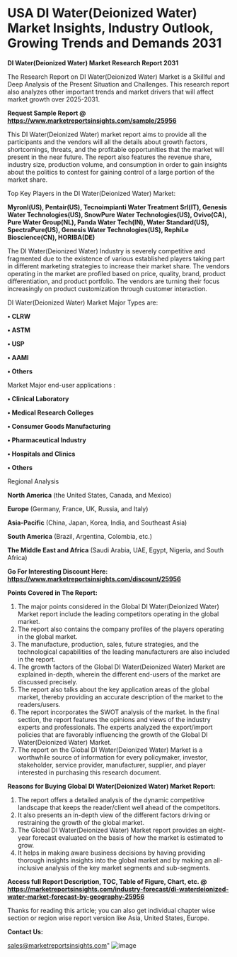 # USA DI Water(Deionized Water) Market Insights, Industry Outlook, Growing Trends and Demands 2031

<strong>DI Water(Deionized Water) Market Research Report 2031</strong>

The Research Report on DI Water(Deionized Water) Market is a Skillful and Deep Analysis of the Present Situation and Challenges. This research report also analyzes other important trends and market drivers that will affect market growth over 2025-2031.

<strong>Request Sample Report @ <a href=https://www.marketreportsinsights.com/sample/25956>https://www.marketreportsinsights.com/sample/25956</a></strong>

This DI Water(Deionized Water) market report aims to provide all the participants and the vendors will all the details about growth factors, shortcomings, threats, and the profitable opportunities that the market will present in the near future. The report also features the revenue share, industry size, production volume, and consumption in order to gain insights about the politics to contest for gaining control of a large portion of the market share.

Top Key Players in the DI Water(Deionized Water) Market:

<strong>Myronl(US), Pentair(US), Tecnoimpianti Water Treatment Srl(IT), Genesis Water Technologies(US), SnowPure Water Technologies(US), Ovivo(CA), Pure Water Group(NL), Panda Water Tech(IN), Water Standard(US), SpectraPure(US), Genesis Water Technologies(US), RephiLe Bioscience(CN), HORIBA(DE)</strong>

The DI Water(Deionized Water) Industry is severely competitive and fragmented due to the existence of various established players taking part in different marketing strategies to increase their market share. The vendors operating in the market are profiled based on price, quality, brand, product differentiation, and product portfolio. The vendors are turning their focus increasingly on product customization through customer interaction.

DI Water(Deionized Water) Market Major Types are:

<strong>• CLRW

• ASTM

• USP

• AAMI

• Others</strong>

Market Major end-user applications :

<strong>• Clinical Laboratory

• Medical Research Colleges

• Consumer Goods Manufacturing

• Pharmaceutical Industry

• Hospitals and Clinics

• Others</strong>

Regional Analysis

</u><strong><b>North America</b></strong> (the United States, Canada, and Mexico)

<strong><b>Europe </b></strong>(Germany, France, UK, Russia, and Italy)

<strong><b>Asia-Pacific</b></strong> (China, Japan, Korea, India, and Southeast Asia)

<strong><b>South America</b></strong> (Brazil, Argentina, Colombia, etc.)

<strong><b>The Middle East and Africa</b></strong> (Saudi Arabia, UAE, Egypt, Nigeria, and South Africa)

<strong>Go For Interesting Discount Here: <a href=https://www.marketreportsinsights.com/discount/25956>https://www.marketreportsinsights.com/discount/25956</a></strong>

<strong>Points Covered in The Report:</strong>
<ol>
  <li>The major points considered in the Global DI Water(Deionized Water) Market report include the leading competitors operating in the global market.</li>
  <li>The report also contains the company profiles of the players operating in the global market.</li>
  <li>The manufacture, production, sales, future strategies, and the technological capabilities of the leading manufacturers are also included in the report.</li>
  <li>The growth factors of the Global DI Water(Deionized Water) Market are explained in-depth, wherein the different end-users of the market are discussed precisely.</li>
  <li>The report also talks about the key application areas of the global market, thereby providing an accurate description of the market to the readers/users.</li>
  <li>The report incorporates the SWOT analysis of the market. In the final section, the report features the opinions and views of the industry experts and professionals. The experts analyzed the export/import policies that are favorably influencing the growth of the Global DI Water(Deionized Water) Market.</li>
  <li>The report on the Global DI Water(Deionized Water) Market is a worthwhile source of information for every policymaker, investor, stakeholder, service provider, manufacturer, supplier, and player interested in purchasing this research document.</li>
</ol>
<strong>Reasons for Buying Global DI Water(Deionized Water) Market Report:</strong>

<ol>
  <li>The report offers a detailed analysis of the dynamic competitive landscape that keeps the reader/client well ahead of the competitors.</li>
  <li>It also presents an in-depth view of the different factors driving or restraining the growth of the global market.</li>
  <li>The Global DI Water(Deionized Water) Market report provides an eight-year forecast evaluated on the basis of how the market is estimated to grow.</li>
  <li>It helps in making aware business decisions by having providing thorough insights insights into the global market and by making an all-inclusive analysis of the key market segments and sub-segments.</li>
</ol>
<strong>Access full Report Description, TOC, Table of Figure, Chart, etc. @ <a href=https://marketreportsinsights.com/industry-forecast/di-waterdeionized-water-market-forecast-by-geography-25956>https://marketreportsinsights.com/industry-forecast/di-waterdeionized-water-market-forecast-by-geography-25956</a></strong>


Thanks for reading this article; you can also get individual chapter wise section or region wise report version like Asia, United States, Europe.

<strong>Contact Us:</strong>

sales@marketreportsinsights.com"
![image](https://github.com/user-attachments/assets/1c602125-e7d9-4fc2-8816-a28a9ed69772)
